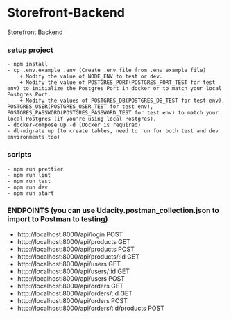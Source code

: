 # Storefront-Backend
Storefront Backend

### setup project
```
- npm install
- cp .env.example .env (Create .env file from .env.example file)
    + Modify the value of NODE_ENV to test or dev.
    + Modify the value of POSTGRES_PORT(POSTGRES_PORT_TEST for test env) to initialize the Postgres Port in docker or to match your local Postgres Port.
    + Modify the values of POSTGRES_DB(POSTGRES_DB_TEST for test env), POSTGRES_USER(POSTGRES_USER_TEST for test env), POSTGRES_PASSWORD(POSTGRES_PASSWORD_TEST for test env) to match your local Postgres (if you're using local Postgres).
- docker-compose up -d (Docker is required)
- db-migrate up (to create tables, need to run for both test and dev environments too)
```
### scripts
```
- npm run prettier
- npm run lint
- npm run test
- npm run dev
- npm run start
```
### ENDPOINTS (you can use Udacity.postman_collection.json to import to Postman to testing)
- http://localhost:8000/api/login POST
- http://localhost:8000/api/products GET
- http://localhost:8000/api/products POST
- http://localhost:8000/api/products/:id GET
- http://localhost:8000/api/users GET
- http://localhost:8000/api/users/:id GET
- http://localhost:8000/api/users POST
- http://localhost:8000/api/orders GET
- http://localhost:8000/api/orders/:id GET
- http://localhost:8000/api/orders POST
- http://localhost:8000/api/orders/:id/products POST